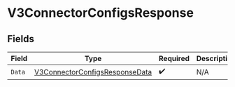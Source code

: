 # V3ConnectorConfigsResponse


## Fields

| Field                                                                                       | Type                                                                                        | Required                                                                                    | Description                                                                                 |
| ------------------------------------------------------------------------------------------- | ------------------------------------------------------------------------------------------- | ------------------------------------------------------------------------------------------- | ------------------------------------------------------------------------------------------- |
| `Data`                                                                                      | [V3ConnectorConfigsResponseData](../../Models/Components/V3ConnectorConfigsResponseData.md) | :heavy_check_mark:                                                                          | N/A                                                                                         |